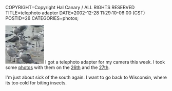 COPYRIGHT=Copyright Hal Canary / ALL RIGHTS RESERVED
TITLE=telephoto adapter
DATE=2002-12-28 11:29:10-06:00 (CST)
POSTID=26
CATEGORIES=photos;

[<img src="/photos/thumb/2002-12-27-sanibel12.jpg" alt="Laughing gulls on beach, Sanibel, FL, US" width="120" height="120">](/photos/2002-12-27-sanibel12.jpg) I got a telephoto adapter for my camera this week. I took some [photos](/p/photos/) with them on the [26th](/p/photo-2002-12-26/) and the [27th](/p/photo-2002-12-27/).

I'm just about sick of the south again. I want to go back to Wisconsin, where its too cold for biting insects.
